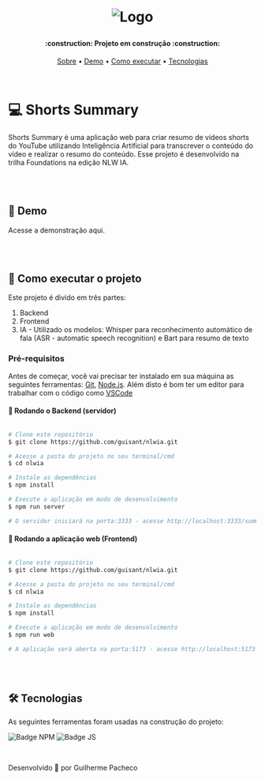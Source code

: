 
<h1 align="center">
  
![Logo](https://github.com/guisant/nlwia/assets/37338838/28640e18-c592-4495-b810-df387c6c52aa)

</h1>

<h4 align="center"> 
    :construction:  Projeto em construção  :construction:
</h4>

<p align="center">
 <a href="#-shorts-summary">Sobre</a> •
 <a href="#-demo">Demo</a> •
 <a href="#-como-executar-o-projeto">Como executar</a> • 
 <a href="#-tecnologias">Tecnologias</a> 
</p>

<br>

# 💻 Shorts Summary

<p>Shorts Summary é uma aplicação web para criar resumo de vídeos shorts do YouTube utilizando Inteligência Artificial para transcrever o conteúdo do vídeo e realizar o resumo do conteúdo.
Esse projeto é desenvolvido na trilha Foundations na edição NLW IA.</p>

<br><br>

## 🔗 Demo

Acesse a demonstração aqui.

<br><br>

## 🚀 Como executar o projeto

Este projeto é divido em três partes:
1. Backend
2. Frontend
3. IA - Utilizado os modelos: Whisper para reconhecimento automático de fala (ASR - automatic speech recognition) e Bart para resumo de texto

### Pré-requisitos

Antes de começar, você vai precisar ter instalado em sua máquina as seguintes ferramentas:
[Git](https://git-scm.com), [Node.js](https://nodejs.org/en/). 
Além disto é bom ter um editor para trabalhar com o código como [VSCode](https://code.visualstudio.com/)

#### 🎲 Rodando o Backend (servidor)

```bash

# Clone este repositório
$ git clone https://github.com/guisant/nlwia.git

# Acesse a pasta do projeto no seu terminal/cmd
$ cd nlwia

# Instale as dependências
$ npm install

# Execute a aplicação em modo de desenvolvimento
$ npm run server

# O servidor iniciará na porta:3333 - acesse http://localhost:3333/summary/"id do video"(codigo após /shorts/..)

```

#### 🧭 Rodando a aplicação web (Frontend)

```bash

# Clone este repositório
$ git clone https://github.com/guisant/nlwia.git

# Acesse a pasta do projeto no seu terminal/cmd
$ cd nlwia

# Instale as dependências
$ npm install

# Execute a aplicação em modo de desenvolvimento
$ npm run web

# A aplicação será aberta na porta:5173 - acesse http://localhost:5173

```

<br><br>

## 🛠 Tecnologias

As seguintes ferramentas foram usadas na construção do projeto:
 
![Badge NPM](https://img.shields.io/badge/npm-CB3837.svg?style=for-the-badge&logo=npm&logoColor=white)
![Badge JS](https://img.shields.io/badge/JavaScript-F7DF1E.svg?style=for-the-badge&logo=JavaScript&logoColor=black)

<br>

Desenvolvido :blue_heart: por Guilherme Pacheco
